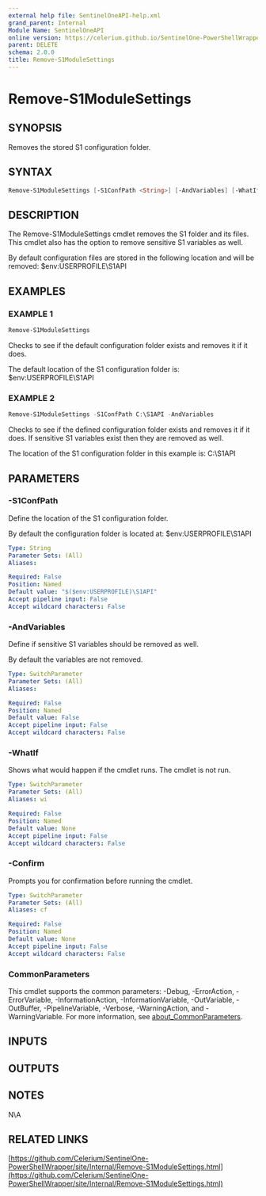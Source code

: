 ```yaml
---
external help file: SentinelOneAPI-help.xml
grand_parent: Internal
Module Name: SentinelOneAPI
online version: https://celerium.github.io/SentinelOne-PowerShellWrapper/site/Internal/Remove-S1ModuleSettings.html
parent: DELETE
schema: 2.0.0
title: Remove-S1ModuleSettings
---
```


# Remove-S1ModuleSettings

## SYNOPSIS
Removes the stored S1 configuration folder.

## SYNTAX

```powershell
Remove-S1ModuleSettings [-S1ConfPath <String>] [-AndVariables] [-WhatIf] [-Confirm] [<CommonParameters>]
```

## DESCRIPTION
The Remove-S1ModuleSettings cmdlet removes the S1 folder and its files.
This cmdlet also has the option to remove sensitive S1 variables as well.

By default configuration files are stored in the following location and will be removed:
    $env:USERPROFILE\S1API

## EXAMPLES

### EXAMPLE 1
```powershell
Remove-S1ModuleSettings
```

Checks to see if the default configuration folder exists and removes it if it does.

The default location of the S1 configuration folder is:
    $env:USERPROFILE\S1API

### EXAMPLE 2
```powershell
Remove-S1ModuleSettings -S1ConfPath C:\S1API -AndVariables
```

Checks to see if the defined configuration folder exists and removes it if it does.
If sensitive S1 variables exist then they are removed as well.

The location of the S1 configuration folder in this example is:
    C:\S1API

## PARAMETERS

### -S1ConfPath
Define the location of the S1 configuration folder.

By default the configuration folder is located at:
    $env:USERPROFILE\S1API

```yaml
Type: String
Parameter Sets: (All)
Aliases:

Required: False
Position: Named
Default value: "$($env:USERPROFILE)\S1API"
Accept pipeline input: False
Accept wildcard characters: False
```

### -AndVariables
Define if sensitive S1 variables should be removed as well.

By default the variables are not removed.

```yaml
Type: SwitchParameter
Parameter Sets: (All)
Aliases:

Required: False
Position: Named
Default value: False
Accept pipeline input: False
Accept wildcard characters: False
```

### -WhatIf
Shows what would happen if the cmdlet runs.
The cmdlet is not run.

```yaml
Type: SwitchParameter
Parameter Sets: (All)
Aliases: wi

Required: False
Position: Named
Default value: None
Accept pipeline input: False
Accept wildcard characters: False
```

### -Confirm
Prompts you for confirmation before running the cmdlet.

```yaml
Type: SwitchParameter
Parameter Sets: (All)
Aliases: cf

Required: False
Position: Named
Default value: None
Accept pipeline input: False
Accept wildcard characters: False
```

### CommonParameters
This cmdlet supports the common parameters: -Debug, -ErrorAction, -ErrorVariable, -InformationAction, -InformationVariable, -OutVariable, -OutBuffer, -PipelineVariable, -Verbose, -WarningAction, and -WarningVariable. For more information, see [about_CommonParameters](http://go.microsoft.com/fwlink/?LinkID=113216).

## INPUTS

## OUTPUTS

## NOTES
N\A

## RELATED LINKS

[https://github.com/Celerium/SentinelOne-PowerShellWrapper/site/Internal/Remove-S1ModuleSettings.html](https://github.com/Celerium/SentinelOne-PowerShellWrapper/site/Internal/Remove-S1ModuleSettings.html)

